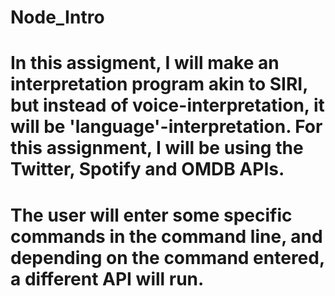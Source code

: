 # Node_Intro

# In this assigment, I will make an interpretation program akin to SIRI, but instead of voice-interpretation, it will be 'language'-interpretation. For this assignment, I will be using the Twitter, Spotify and OMDB APIs.

# The user will enter some specific commands in the command line, and depending on the command entered, a different API will run.
